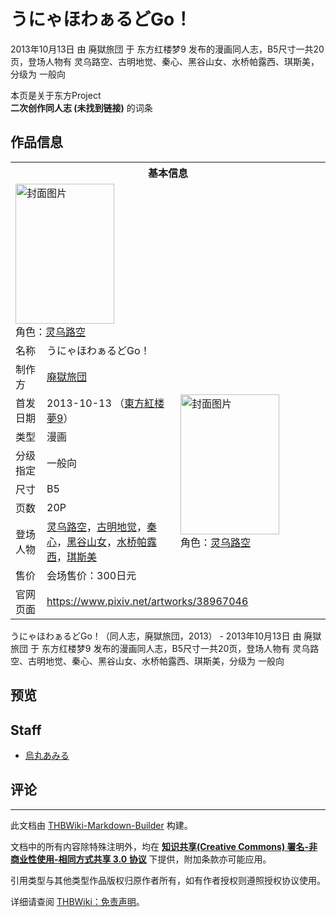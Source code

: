 # うにゃほわぁるどGo！

<!-- source html: G:\repos\THBWiki-Markdown-Builder\THBWikiMarkdown\Temp\main\9\99\ns0%3A%E3%81%86%E3%81%AB%E3%82%83%E3%81%BB%E3%82%8F%E3%81%81%E3%82%8B%E3%81%A9Go%EF%BC%81.html -->

2013年10月13日 由 廃獄旅団 于 东方红楼梦9 发布的漫画同人志，B5尺寸一共20页，登场人物有 灵乌路空、古明地觉、秦心、黑谷山女、水桥帕露西、琪斯美，分级为 一般向

本页是关于东方Project  
 **二次创作同人志 (未找到链接)** 的词条

## 作品信息

<table><tbody><tr><th colspan="3">基本信息</th></tr><tr><td class="cover-artwork-mobile" colspan="2"><a href="./文件-うにゃほわぁるどGo！封面.jpg.md" class="image" title="封面图片"><img alt="封面图片" src="https://upload.thwiki.cc/thumb/1/1d/%E3%81%86%E3%81%AB%E3%82%83%E3%81%BB%E3%82%8F%E3%81%81%E3%82%8B%E3%81%A9Go%EF%BC%81%E5%B0%81%E9%9D%A2.jpg/158px-%E3%81%86%E3%81%AB%E3%82%83%E3%81%BB%E3%82%8F%E3%81%81%E3%82%8B%E3%81%A9Go%EF%BC%81%E5%B0%81%E9%9D%A2.jpg" decoding="async" loading="lazy" width="158" height="224" srcset="https://upload.thwiki.cc/thumb/1/1d/%E3%81%86%E3%81%AB%E3%82%83%E3%81%BB%E3%82%8F%E3%81%81%E3%82%8B%E3%81%A9Go%EF%BC%81%E5%B0%81%E9%9D%A2.jpg/236px-%E3%81%86%E3%81%AB%E3%82%83%E3%81%BB%E3%82%8F%E3%81%81%E3%82%8B%E3%81%A9Go%EF%BC%81%E5%B0%81%E9%9D%A2.jpg 1.5x, https://upload.thwiki.cc/thumb/1/1d/%E3%81%86%E3%81%AB%E3%82%83%E3%81%BB%E3%82%8F%E3%81%81%E3%82%8B%E3%81%A9Go%EF%BC%81%E5%B0%81%E9%9D%A2.jpg/315px-%E3%81%86%E3%81%AB%E3%82%83%E3%81%BB%E3%82%8F%E3%81%81%E3%82%8B%E3%81%A9Go%EF%BC%81%E5%B0%81%E9%9D%A2.jpg 2x" data-file-width="638" data-file-height="906"></a><div class="cover-char">角色：<a href="./灵乌路空.md" title="灵乌路空">灵乌路空</a></div></td>
</tr><tr><td class="label">名称</td><td colspan="2"> うにゃほわぁるどGo！ </td></tr><tr><td class="label">制作方</td><td><a href="./廃獄旅団.md" title="廃獄旅団">廃獄旅団</a></td><td class="cover-artwork" rowspan="8" style="min-width:224px;"><a href="./文件-うにゃほわぁるどGo！封面.jpg.md" class="image" title="封面图片"><img alt="封面图片" src="https://upload.thwiki.cc/thumb/1/1d/%E3%81%86%E3%81%AB%E3%82%83%E3%81%BB%E3%82%8F%E3%81%81%E3%82%8B%E3%81%A9Go%EF%BC%81%E5%B0%81%E9%9D%A2.jpg/158px-%E3%81%86%E3%81%AB%E3%82%83%E3%81%BB%E3%82%8F%E3%81%81%E3%82%8B%E3%81%A9Go%EF%BC%81%E5%B0%81%E9%9D%A2.jpg" decoding="async" loading="lazy" width="158" height="224" srcset="https://upload.thwiki.cc/thumb/1/1d/%E3%81%86%E3%81%AB%E3%82%83%E3%81%BB%E3%82%8F%E3%81%81%E3%82%8B%E3%81%A9Go%EF%BC%81%E5%B0%81%E9%9D%A2.jpg/236px-%E3%81%86%E3%81%AB%E3%82%83%E3%81%BB%E3%82%8F%E3%81%81%E3%82%8B%E3%81%A9Go%EF%BC%81%E5%B0%81%E9%9D%A2.jpg 1.5x, https://upload.thwiki.cc/thumb/1/1d/%E3%81%86%E3%81%AB%E3%82%83%E3%81%BB%E3%82%8F%E3%81%81%E3%82%8B%E3%81%A9Go%EF%BC%81%E5%B0%81%E9%9D%A2.jpg/315px-%E3%81%86%E3%81%AB%E3%82%83%E3%81%BB%E3%82%8F%E3%81%81%E3%82%8B%E3%81%A9Go%EF%BC%81%E5%B0%81%E9%9D%A2.jpg 2x" data-file-width="638" data-file-height="906"></a><div class="cover-char">角色：<a href="./灵乌路空.md" title="灵乌路空">灵乌路空</a></div></td>
</tr><tr><td class="label">首发日期</td><td>2013-10-13&#160;（<a href="/展会作品列表?e=%E4%B8%9C%E6%96%B9%E7%BA%A2%E6%A5%BC%E6%A2%A6%239">東方紅楼夢9</a>）</td></tr><tr><td class="label">类型</td><td>漫画</td></tr><tr><td class="label">分级指定</td><td>一般向</td></tr><tr><td class="label">尺寸</td><td>B5</td></tr><tr><td class="label">页数</td><td>20P</td></tr><tr><td class="label">登场人物</td><td><a href="./灵乌路空.md" title="灵乌路空">灵乌路空</a>，<a href="./古明地觉.md" title="古明地觉">古明地觉</a>，<a href="./秦心.md" title="秦心">秦心</a>，<a href="./黑谷山女.md" title="黑谷山女">黑谷山女</a>，<a href="./水桥帕露西.md" title="水桥帕露西">水桥帕露西</a>，<a href="./琪斯美.md" title="琪斯美">琪斯美</a></td></tr><tr><td class="label">售价</td><td>会场售价：300日元</td></tr>
<tr><td class="label">官网页面</td><td colspan="2"><a rel="nofollow" class="external free" href="https://www.pixiv.net/artworks/38967046">https://www.pixiv.net/artworks/38967046</a></td></tr></tbody></table>

うにゃほわぁるどGo！（同人志，廃獄旅団，2013） - 2013年10月13日 由 廃獄旅団 于 东方红楼梦9 发布的漫画同人志，B5尺寸一共20页，登场人物有 灵乌路空、古明地觉、秦心、黑谷山女、水桥帕露西、琪斯美，分级为 一般向

## 预览

## Staff
- [烏丸あみる](./烏丸あみる.md)


## 评论




---

此文档由 [THBWiki-Markdown-Builder](https://github.com/Delsin-Yu/THBWiki-Markdown-Builder) 构建。

文档中的所有内容除特殊注明外，均在 [**知识共享(Creative Commons) 署名-非商业性使用-相同方式共享 3.0 协议**](https://creativecommons.org/licenses/by-sa/3.0/deed.zh-hans) 下提供，附加条款亦可能应用。

引用类型与其他类型作品版权归原作者所有，如有作者授权则遵照授权协议使用。

详细请查阅 [THBWiki：免责声明](https://thbwiki.cc/THBWiki:%E5%85%8D%E8%B4%A3%E5%A3%B0%E6%98%8E)。

